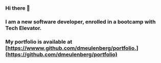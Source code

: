 ### Hi there 👋
### I am a new software developer, enrolled in a bootcamp with Tech Elevator.  
###
### My portfolio is available at [https://wwww.github.com/dmeulenberg/portfolio.](https://github.com/dmeulenberg/portfolio)

<!--
**dmeulenberg/dmeulenberg** is a ✨ _special_ ✨ repository because its `README.md` (this file) appears on your GitHub profile.

Here are some ideas to get you started:

- 🔭 I’m currently working on ...
- 🌱 I’m currently learning ...
- 👯 I’m looking to collaborate on ...
- 🤔 I’m looking for help with ...
- 💬 Ask me about ...
- 📫 How to reach me: ...
- 😄 Pronouns: ...
- ⚡ Fun fact: ...
-->
